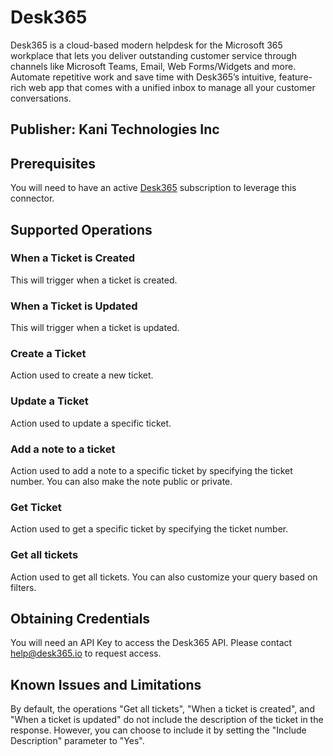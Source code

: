 # Desk365
Desk365 is a cloud-based modern helpdesk for the Microsoft 365 workplace that lets you deliver outstanding customer service through channels like Microsoft Teams, Email, Web Forms/Widgets and more. Automate repetitive work and save time with Desk365’s intuitive, feature-rich web app that comes with a unified inbox to manage all your customer conversations.
## Publisher: Kani Technologies Inc

## Prerequisites
You will need to have an active [Desk365](https://www.desk365.io/pricing/) subscription to leverage this connector.

## Supported Operations

### When a Ticket is Created
This will trigger when a ticket is created.

### When a Ticket is Updated
This will trigger when a ticket is updated.

### Create a Ticket
Action used to create a new ticket.

### Update a Ticket
Action used to update a specific ticket.

### Add a note to a ticket
Action used to add a note to a specific ticket by specifying the ticket number.
You can also make the note public or private.

### Get Ticket
Action used to get a specific ticket by specifying the ticket number.

### Get all tickets
Action used to get all tickets.
You can also customize your query based on filters.

## Obtaining Credentials
You will need an API Key to access the Desk365 API. Please contact help@desk365.io to request access.

## Known Issues and Limitations
By default, the operations "Get all tickets", "When a ticket is created", and "When a ticket is updated" do not include the description of the ticket in the response. However, you can choose to include it by setting the "Include Description" parameter to "Yes".